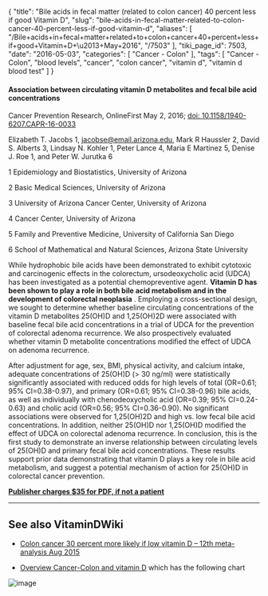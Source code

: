 {
    "title": "Bile acids in fecal matter (related to colon cancer) 40 percent less if good Vitamin D",
    "slug": "bile-acids-in-fecal-matter-related-to-colon-cancer-40-percent-less-if-good-vitamin-d",
    "aliases": [
        "/Bile+acids+in+fecal+matter+related+to+colon+cancer+40+percent+less+if+good+Vitamin+D+\u2013+May+2016",
        "/7503"
    ],
    "tiki_page_id": 7503,
    "date": "2016-05-03",
    "categories": [
        "Cancer - Colon"
    ],
    "tags": [
        "Cancer - Colon",
        "blood levels",
        "cancer",
        "colon cancer",
        "vitamin d",
        "vitamin d blood test"
    ]
}


#### Association between circulating vitamin D metabolites and fecal bile acid concentrations

Cancer Prevention Research, OnlineFirst May 2, 2016; [doi: 10.1158/1940-6207.CAPR-16-0033](https://doi.org/10.1158/1940-6207.CAPR-16-0033) 

Elizabeth T. Jacobs 1, jacobse@email.arizona.edu, Mark R Haussler 2, David S. Alberts 3, Lindsay N. Kohler 1, Peter Lance 4, Maria E Martinez 5, Denise J. Roe 1, and Peter W. Jurutka 6

1 Epidemiology and Biostatistics, University of Arizona

2 Basic Medical Sciences, University of Arizona

3 University of Arizona Cancer Center, University of Arizona

4 Cancer Center, University of Arizona

5 Family and Preventive Medicine, University of California San Diego

6 School of Mathematical and Natural Sciences, Arizona State University

While hydrophobic bile acids have been demonstrated to exhibit cytotoxic and carcinogenic effects in the colorectum, ursodeoxycholic acid (UDCA) has been investigated as a potential chemopreventive agent.  **Vitamin D has been shown to play a role in both bile acid metabolism and in the development of colorectal neoplasia** . Employing a cross-sectional design, we sought to determine whether baseline circulating concentrations of the vitamin D metabolites 25(OH)D and 1,25(OH)2D were associated with baseline fecal bile acid concentrations in a trial of UDCA for the prevention of colorectal adenoma recurrence. We also prospectively evaluated whether vitamin D metabolite concentrations modified the effect of UDCA on adenoma recurrence. 

After adjustment for age, sex, BMI, physical activity, and calcium intake, adequate concentrations of 25(OH)D (> 30 ng/ml) were statistically significantly associated with reduced odds for high levels of total (OR=0.61; 95% CI=0.38-0.97), and primary (OR=0.61; 95% CI=0.38-0.96) bile acids, as well as individually with chenodeoxycholic acid (OR=0.39; 95% CI=0.24-0.63) and cholic acid (OR=0.56; 95% CI=0.36-0.90). No significant associations were observed for 1,25(OH)2D and high vs. low fecal bile acid concentrations. In addition, neither 25(OH)D nor 1,25(OH)D modified the effect of UDCA on colorectal adenoma recurrence. In conclusion, this is the first study to demonstrate an inverse relationship between circulating levels of 25(OH)D and primary fecal bile acid concentrations. These results support prior data demonstrating that vitamin D plays a key role in bile acid metabolism, and suggest a potential mechanism of action for 25(OH)D in colorectal cancer prevention.

 **[Publisher charges $35 for PDF, if not a patient](http://cancerpreventionresearch.aacrjournals.org/content/early/2016/04/30/1940-6207.CAPR-16-0033.full.pdf+html)** 

---

## See also VitaminDWiki

* [Colon cancer 30 percent more likely if low vitamin D – 12th meta-analysis Aug 2015](/posts/colon-cancer-30-percent-more-likely-if-low-vitamin-d-12th-meta-analysis)

* [Overview Cancer-Colon and vitamin D](/posts/overview-cancer-colon-and-vitamin-d) which has the following chart

<img src="/attachments/d3.mock.jpg" alt="image">